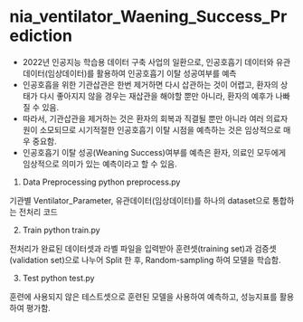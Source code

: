 # nia_ventilator_Waening_Success_Prediction

* 2022년 인공지능 학습용 데이터 구축 사업의 일환으로, 인공호흡기 데이터와 유관데이터(임상데이터)를 활용하여 인공호흡기 이탈 성공여부를 예측
* 인공호흡을 위한 기관삽관은 한번 제거하면 다시 삽관하는 것이 어렵고, 환자의 상태가 다시 좋아지지 않을 경우는 재삽관을 해야할 뿐만 아니라, 환자의 예후가 나빠질 수 있음.
* 따라서, 기관삽관을 제거하는 것은 환자의 회복과 직결될 뿐만 아니라 여러 의료자원이 소모되므로 시기적절한 인공호흡기 이탈 시점을 예측하는 것은 임상적으로 매우 중요함.
* 인공호흡기 이탈 성공(Weaning Success)여부를 예측은 환자, 의료인 모두에게 임상적으로 의미가 있는 예측이라고 할 수 있음.





1. Data Preprocessing
python preprocess.py

기관별 Ventilator_Parameter, 유관데이터(임상데이터)를 하나의 dataset으로 통합하는 전처리 코드

2. Train
python train.py 

전처리가 완료된 데이터셋과 라벨 파일을 입력받아 훈련셋(training set)과 검증셋(validation set)으로 나누어 Split 한 후, Random-sampling 하여 모델을 학습함.

3. Test
python test.py

훈련에 사용되지 않은 테스트셋으로 훈련된 모델을 사용하여 예측하고, 성능지표를 활용하여 평가함.